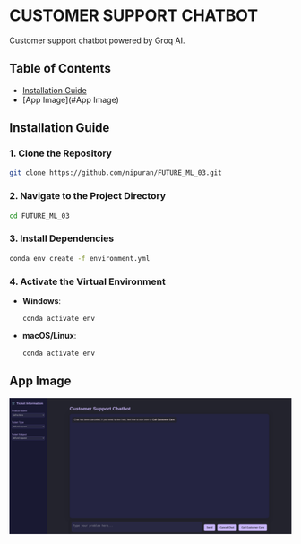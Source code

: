# CUSTOMER SUPPORT CHATBOT

Customer support chatbot powered by Groq AI.

## Table of Contents
- [Installation Guide](#installation-guide)
- [App Image](#App Image)

## Installation Guide
### 1. Clone the Repository
```bash
git clone https://github.com/nipuran/FUTURE_ML_03.git
```
### 2. Navigate to the Project Directory
```bash
cd FUTURE_ML_03
```
### 3. Install Dependencies
```bash
conda env create -f environment.yml
```
### 4. Activate the Virtual Environment
- **Windows**:
  ```bash
  conda activate env
  ```
- **macOS/Linux**:
  ```bash
  conda activate env
  ```

## App Image
<img src="app image.png" alt="app image">
